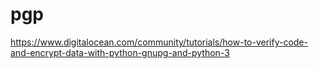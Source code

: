 # pgp
https://www.digitalocean.com/community/tutorials/how-to-verify-code-and-encrypt-data-with-python-gnupg-and-python-3
